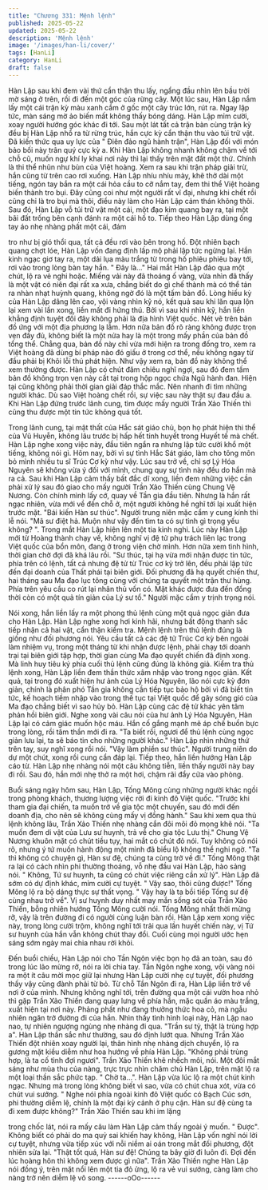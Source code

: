 ```yaml
---
title: "Chương 331: Mệnh lệnh"
published: 2025-05-22
updated: 2025-05-22
description: 'Mệnh lệnh'
image: '/images/han-li/cover/'
tags: [HanLi]
category: HanLi
draft: false
---
```


Hàn Lập sau khi đem vài thứ cẩn thận thu lấy, ngẩng đầu nhìn lên
bầu trời mờ sáng ở trên, rồi đi đến một góc của rừng cây.
Một lúc sau, Hàn Lập nắm lấy một cái trận kỳ màu xanh cắm ở
gốc một cây trúc lớn, rút ra.
Ngay lập tức, màn sáng mờ ảo biến mất không thấy bóng dáng.
Hàn Lập mỉm cười, xoay người hướng góc khác đi tới.
Sau một lát tất cả trận bàn cùng trận kỳ đều bị Hàn Lập nhổ ra từ
rừng trúc, hắn cực kỳ cẩn thận thu vào túi trữ vật.
Đã kiến thức qua uy lực của " Điên đảo ngũ hành trận", Hàn Lập
đối với món bảo bối này trân quý cực kỳ a.
Khi Hàn Lập không nhanh không chậm về tới chỗ cũ, muốn ngự
khí ly khai nơi này thì lại thấy trên mặt đất một thứ. Chính là thi
thể nhũn như bùn của Việt hoàng. Xem ra sau khi trận pháp giải
trừ, hắn cũng từ trên cao rơi xuống.
Hàn Lập nhíu nhíu mày, khẽ thở dài một tiếng, ngón tay bắn ra
một cái hỏa cầu to cỡ nắm tay, đem thi thể Việt hoàng biến thành
tro bụi.
Đây cũng coi như một người rất vĩ đại, nhưng khi chết rồi cũng
chỉ là tro bụi mà thôi, điều này làm cho Hàn Lập cảm thán không
thôi.
Sau đó, Hàn Lập vỗ túi trữ vật một cái, một đạo kim quang bay ra,
tại một bãi đất trống bên cạnh đánh ra một cái hố to.
Tiếp theo Hàn Lập dùng ống tay áo nhẹ nhàng phất một cái, đám

tro như bị gió thổi qua, tất cả đều rơi vào bên trong hố.
Đột nhiên bạch quang chợt lóe, Hàn Lập vốn đang định lấp mộ
phải lập tức ngừng lại.
Hắn kinh ngạc giơ tay ra, một dải lụa màu trắng từ trong hố phiêu
phiêu bay tới, rơi vào trong lòng bàn tay hắn.
" Đây là…" Hai mắt Hàn Lập đảo qua một chút, lộ ra vẻ nghi hoặc.
Miếng vải này đã thoáng ố vàng, vừa nhìn đã thấy là một vật có
niên đại rất xa xưa, chẳng biết do gì chế thành mà có thể tản ra
nhàn nhạt huỳnh quang, không ngờ đó là một tấm bản đồ.
Lòng hiếu kỳ của Hàn Lập dâng lên cao, vội vàng nhìn kỹ nó, kết
quả sau khi lăn qua lộn lại xem vài lần xong, liền mất đi hứng thú.
Bởi vì sau khi nhìn kỹ, hắn liền khẳng định tuyệt đối đây không
phải là địa hình Việt quốc. Nét vẽ trên bản đồ ứng với một địa
phương lạ lẫm. Hơn nữa bản đồ rõ ràng không được trọn vẹn đầy
đủ, không biết là một nửa hay là một trong mấy phần của bản đồ
tổng thể.
Chẳng qua, bản đồ này chỉ vừa mới hiện ra trong đống tro, xem
ra Việt hoàng đã dùng bí pháp nào đó giấu ở trong cơ thể, nếu
không ngay từ đầu phải bị Khôi lỗi thú phát hiện.
Như vậy xem ra, bản đồ này không thể xem thường được.
Hàn Lập có chút đăm chiêu nghĩ ngợi, sau đó đem tấm bản đồ
không trọn vẹn này cất tại trong hộp ngọc chứa Ngũ hành đan.
Hiện tại cũng không phải thời gian giải đáp thắc mắc. Nên nhanh
đi tìm những người khác.
Dù sao Việt hoàng chết rồi, sự việc sau này thật sự đau đầu a.
Khi Hàn Lập đứng trước lãnh cung, tìm được mấy người Trần
Xảo Thiến thì cũng thu được một tin tức không quá tốt.

Trong lãnh cung, tại mật thất của Hắc sát giáo chủ, bọn họ phát
hiện thi thể của Vũ Huyễn, không lâu trước bị hấp hết tinh huyết
trong Huyết tế mà chết.
Hàn Lập nghe xong việc này, đầu tiên ngẩn ra nhưng lập tức cười
khổ một tiếng, không nói gì.
Hôm nay, bởi vì sự tình Hắc Sát giáo, làm cho tông môn bỏ mình
nhiều tu sĩ Trúc Cơ kỳ như vậy. Lúc sau trở về, chỉ sợ Lý Hóa
Nguyên sẽ không vừa ý đối với mình, chung quy sự tình này đều
do hắn mà ra cả.
Sau khi Hàn Lập cảm thấy bất đắc dĩ xong, liền đem những việc
cần phải xử lý sau đó giao cho mấy người Trần Xảo Thiến cùng
Chung Vệ Nương. Còn chính mình lấy cớ, quay về Tần gia đầu
tiên.
Nhưng là hắn rất ngạc nhiên, vừa mới về đến chỗ ở, một người
không hề nghĩ tới lại xuất hiện trước mặt.
"Bái kiến Hàn sư thúc". Người trung niên mặc cẩm y cung kính thi
lễ nói.
"Mã sư điệt hả. Muộn như vậy đến tìm ta có sự tình gì trọng yếu
không? ". Trong mắt Hàn Lập hiện lên một tia kinh nghi.
Lúc này Hàn Lập mới từ Hoàng thành chạy về, không nghĩ vị đệ
tử phụ trách liên lạc trong Việt quốc của bổn môn, đang ở trong
viện chờ mình.
Hơn nữa xem tình hình, thời gian chờ đợi đã khá lâu rồi.
"Sư thúc, tại hạ vừa mới nhận được tin tức, phía trên có lệnh, tất
cả nhưng đệ tử từ Trúc cơ kỳ trở lên, đều phải lập tức đến đại
doanh của Thất phái tại biên giới. Đối phương đã hạ quyết chiến
thư, hai tháng sau Ma đạo lục tông cùng với chúng ta quyết một
trận thư hùng. Phía trên yêu cầu co rút lại nhân thủ vốn có. Mặt
khác được đưa đến đồng thời còn có một quả tín giản của Lý sư
tổ." Người mặc cẩm y trịnh trọng nói.

Nói xong, hắn liền lấy ra một phong thủ lệnh cùng một quả ngọc
giản đưa cho Hàn Lập.
Hàn Lập nghe xong hơi kinh hãi, nhưng bất động thanh sắc tiếp
nhận cả hai vật, cẩn thận kiểm tra.
Mệnh lệnh trên thủ lệnh đúng là giống như đối phương nói. Yêu
cầu tất cả các đệ tử Trúc Cơ kỳ bên ngoài làm nhiệm vụ, trong
một tháng từ khi nhận được lệnh, phải chạy tới doanh trại tại biên
giới tập hợp, thời gian cùng Ma đạo quyết chiến đã định xong. Mà
linh huy tiêu ký phía cuối thủ lệnh cũng đúng là không giả.
Kiểm tra thủ lệnh xong, Hàn Lập liền đem thần thức xâm nhập
vào trong ngọc giản.
Kết quả, tại trong đó xuất hiện hư ảnh của Lý Hóa Nguyên, lão nói
cực kỳ đơn giản, chính là phân phó Tần gia không cần tiếp tục
bảo hộ bởi vì đã biết tin tức, kế hoạch tiềm nhập vào trong thế tục
tại Việt quốc để gây sóng gió của Ma đạo chẳng biết vì sao hủy
bỏ. Hàn Lập cùng các đệ tử khác yên tâm phản hồi biên giới.
Nghe xong vài câu nói của hư ảnh Lý Hóa Nguyên, Hàn Lập lại có
cảm giác muốn hộc máu.
Hắn cố gắng mạnh mẽ áp chế buồn bực trong lòng, rồi tâm thần
mới đi ra.
"Ta biết rồi, ngươi để thủ lệnh cùng ngọc giản lưu lại, ta sẽ báo tin
cho những người khác." Hàn Lập nhìn những thứ trên tay, suy
nghĩ xong rồi nói.
"Vậy làm phiền sư thúc". Người trung niên do dự một chút, xong
rồi cung cẩn đáp lại.
Tiếp theo, hắn liền hướng Hàn Lập cáo từ.
Hàn Lập nhẹ nhàng nói một câu không tiễn, liền thấy người này
bay đi rồi. Sau đó, hắn mới nhẹ thở ra một hơi, chậm rãi đẩy cửa
vào phòng.

Buổi sáng ngày hôm sau, Hàn Lập, Tống Mông cùng những
người khác ngồi trong phòng khách, thương lượng việc rời đi kinh
đô Việt quốc.
"Trước khi tham gia đại chiến, ta muốn trở về gia tộc một chuyến,
sau đó mới đến doanh địa, cho nên sẽ không cùng mấy vị đồng
hành." Sau khi xem qua thủ lệnh không lâu, Trần Xảo Thiến nhẹ
nhàng cắn đôi môi đỏ mọng khẽ nói.
"Ta muốn đem di vật của Lưu sư huynh, trả về cho gia tộc Lưu
thị." Chung Vệ Nương khuôn mặt có chút tiều tụy, hai mắt có chút
đỏ nói.
Tuy không có nói rõ, nhưng ý tứ muốn hành động một mình đã
biểu lộ không thể nghi ngờ.
"Ta thì không có chuyện gì, Hàn sư đệ, chúng ta cùng trở về đi."
Tống Mông thật ra lại có cách nhìn phi thường thoáng, vỗ nhẹ
đầu vai Hàn Lập, hào sảng nói.
" Không, Tứ sư huynh, ta cũng có chút việc riêng cần xử lý". Hàn
Lập đã sớm có dự định khác, mỉm cười cự tuyệt.
" Vậy sao, thôi cũng được!" Tống Mông lộ ra bộ dáng thực sự thất
vọng.
" Vậy hay là ta bồi tiếp Tống sư đệ cùng nhau trở về". Vị sư huynh
duy nhất may mắn sống sót của Trần Xảo Thiến, bỗng nhiên
hướng Tống Mông cười nói.
Tống Mông nhất thời mừng rỡ, vậy là trên đường đi có người
cùng luận bàn rồi.
Hàn Lập xem xong việc này, trong lòng cười trộm, không nghĩ tới
trải qua lần huyết chiến này, vị Tứ sư huynh của hắn vẫn không
chút thay đổi.
Cuối cùng mọi người ước hẹn sáng sớm ngày mai chia nhau rời
khỏi.

Đến buổi chiều, Hàn Lập nói cho Tần Ngôn việc bọn họ đã an
toàn, sau đó trong lúc lão mừng rỡ, nói ra lời chia tay.
Tần Ngôn nghe xong, vội vàng nói ra một ít câu mời mọc giữ lại
nhưng Hàn Lập cười nhẹ cự tuyệt, đối phương thấy vậy cũng
đành phải từ bỏ.
Từ chỗ Tần Ngôn đi ra, Hàn Lập liền trở về nơi ở của mình.
Nhưng không nghĩ tới, trên đường qua một cái vườn hoa nhỏ thì
gặp Trần Xảo Thiến đang quay lưng về phía hắn, mặc quần áo
màu trắng, xuất hiện tại nơi này.
Phảng phất như đang thưởng thức hoa cỏ, mà ngẫu nhiên ngăn
trở đường đi của hắn.
Nhìn thấy tình hình loại này, Hàn Lập nao nao, tự nhiên ngượng
ngùng nhẹ nhàng đi qua.
"Trần sư tỷ, thật là trùng hợp a". Hàn Lập thần sắc như thường,
sau đó định lướt qua.
Nhưng Trần Xảo Thiến đột nhiên xoay người lại, thân hình nhẹ
nhàng dịch chuyển, lộ ra gương mặt kiều diễm như hoa hướng về
phía Hàn Lập.
"Không phải trùng hợp, là ta cố tình đợi ngươi". Trần Xảo Thiến
khẽ nhếch môi, nói.
Một đôi mắt sáng như mùa thu của nàng, trực trực nhìn chăm chú
Hàn Lập, trên mặt lộ ra một loại thần sắc phức tạp.
" Chờ ta…". Hàn Lập vừa lúc lộ ra một chút kinh ngạc.
Nhưng mà trong lòng không biết vì sao, vừa có chút chua xót,
vừa có chút vui sướng.
" Nghe nói phía ngoài kinh đô Việt quốc có Bạch Cúc sơn, phi
thường diễm lệ, chính là một đại kỳ cảnh ở phụ cận. Hàn sư đệ
cùng ta đi xem được không?" Trần Xảo Thiến sau khi im lặng

trong chốc lát, nói ra mấy câu làm Hàn Lập cảm thấy ngoài ý
muốn.
" Được". Không biết có phải do ma quỷ sai khiến hay không, Hàn
Lập vốn nghĩ nói lời cự tuyệt, nhưng vừa tiếp xúc với nỗi niềm ai
oán trong mắt đối phương, đột nhiên sửa lại.
"Thật tốt quá, Hàn sư đệ! Chúng ta bây giờ đi luôn đi. Đợi đến lúc
hoàng hôn thì không xem được gì nữa".
Trần Xảo Thiến nghe Hàn Lập nói đồng ý, trên mặt nổi lên một tia
đỏ ửng, lộ ra vẻ vui sướng, càng làm cho nàng trở nên diễm lệ vô
song.
------oOo------
